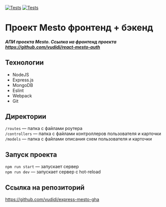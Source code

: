 [![Tests](https://github.com/vudidi/express-mesto-gha/actions/workflows/tests-13-sprint.yml/badge.svg)](https://github.com/vudidi/express-mesto-gha/actions/workflows/tests-13-sprint.yml) [![Tests](https://github.com/vudidi/express-mesto-gha/actions/workflows/tests-14-sprint.yml/badge.svg)](https://github.com/vudidi/express-mesto-gha/actions/workflows/tests-14-sprint.yml)

# Проект Mesto фронтенд + бэкенд
##### АПИ проекта Mesto. Ссылка на фронтенд проекта https://github.com/vudidi/react-mesto-auth #####

## Технологии ##
* NodeJS
* Express.js
* MongoDB
* Eslint
* Webpack
* Git

## Директории

`/routes` — папка с файлами роутера  
`/controllers` — папка с файлами контроллеров пользователя и карточки   
`/models` — папка с файлами описания схем пользователя и карточки  

## Запуск проекта

`npm run start` — запускает сервер   
`npm run dev` — запускает сервер с hot-reload

## Ссылка на репозиторий

https://github.com/vudidi/express-mesto-gha
